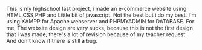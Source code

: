 This is my highschool last project, i made an e-commerce website using HTML,CSS,PHP and Little bit of javascript.
Not the best but i do my best. 
I'm using XAMPP for Apache webserver and PHPMYADMIN for DATABASE. 
For me, The website design are very sucks, because this is not the first design that i was made, there's a lot of revision because of my teacher request.
And  don't know if there is still a bug.

